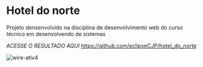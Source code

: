 # Hotel do norte #

Projeto densenvolvido na disciplina de desenvolvimento web do curso técnico
em desenvolvendo de sistemas

*ACESSE O RESULTADO AQUI* https://github.com/eclipseCJP/hotel_do_norte

 ![wire-ativ4](https://github.com/eclipseCJP/Hotel-do-norte/assets/58758617/97d26570-da0d-4b82-86b8-5027b863e148)
